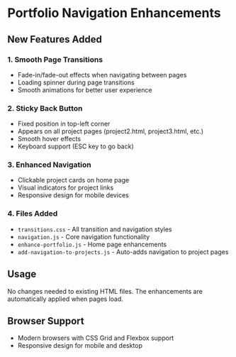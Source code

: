 # Portfolio Navigation Enhancements

## New Features Added

### 1. Smooth Page Transitions
- Fade-in/fade-out effects when navigating between pages
- Loading spinner during page transitions
- Smooth animations for better user experience

### 2. Sticky Back Button
- Fixed position in top-left corner
- Appears on all project pages (project2.html, project3.html, etc.)
- Smooth hover effects
- Keyboard support (ESC key to go back)

### 3. Enhanced Navigation
- Clickable project cards on home page
- Visual indicators for project links
- Responsive design for mobile devices

### 4. Files Added
- `transitions.css` - All transition and navigation styles
- `navigation.js` - Core navigation functionality
- `enhance-portfolio.js` - Home page enhancements
- `add-navigation-to-projects.js` - Auto-adds navigation to project pages

## Usage
No changes needed to existing HTML files. The enhancements are automatically applied when pages load.

## Browser Support
- Modern browsers with CSS Grid and Flexbox support
- Responsive design for mobile and desktop
